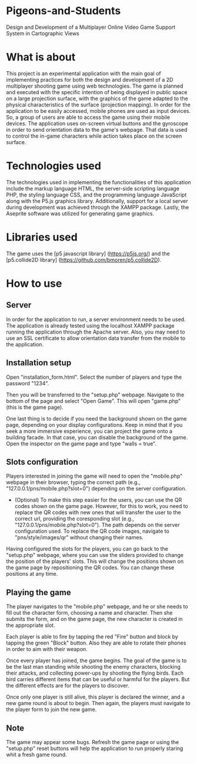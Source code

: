 # Pigeons-and-Students
Design and Development of a Multiplayer Online Video Game Support System in Cartographic Views

# What is about
This project is an experimental application with the main goal of implementing practices for both the design and development of a 2D multiplayer shooting game using web technologies. The game is planned and executed with the specific intention of being displayed in public space on a large projection surface, with the graphics of the game adapted to the physical characteristics of the surface (projection mapping). In order for the application to be easily accessed, mobile phones are used as input devices. So, a group of users are able to access the game using their mobile devices. The application uses on-screen virtual buttons and the gyroscope in order to send orientation data to the game's webpage. That data is used to control the in-game characters while action takes place on the screen surface.

# Technologies used
The technologies used in implementing the functionalities of this application include the markup language HTML, the server-side scripting language PHP, the styling language CSS, and the programming language JavaScript along with the P5.js graphics library. Additionally, support for a local server during development was achieved through the XAMPP package. Lastly, the Aseprite software was utilized for generating game graphics.

# Libraries used
The game uses the [p5 javascript library] (https://p5js.org/) and the [p5.collide2D library] (https://github.com/bmoren/p5.collide2D).

# How to use
## Server
In order for the application to run, a server environment needs to be used. The application is already tested using the localhost XAMPP package running the application through the Apache server. Also, you may need to use an SSL certificate to allow orientation data transfer from the mobile to the application.

## Installation setup
Open "installation_form.html". Select the number of players and type the password "1234".

Then you will be transferred to the "setup.php" webpage. Navigate to the bottom of the page and select "Open Game". This will open "game.php" (this is the game page).

One last thing is to decide if you need the background shown on the game page, depending on your display configurations. Keep in mind that if you seek a more immersive experience, you can project the game onto a building facade. In that case, you can disable the background of the game. Open the inspector on the game page and type "walls = true".

## Slots configuration
Players interested in joining the game will need to open the "mobile.php" webpage in their browser, typing the correct path (e.g., "127.0.0.1/pns/mobile.php?slot=0") depending on the server configuration.

- (Optional) To make this step easier for the users, you can use the QR codes shown on the game page. However, for this to work, you need to replace the QR codes with new ones that will transfer the user to the correct url, providing the coresponding slot (e.g., "127.0.0.1/pns/mobile.php?slot=0"). The path depends on the server configuration used.
To replace the QR code images, navigate to "pns/style/images/qr" without changing their names.

Having configured the slots for the players, you can go back to the "setup.php" webpage, where you can use the sliders provided to change the position of the players' slots. This will change the positions shown on the game page by repositioning the QR codes. You can change these positions at any time.

## Playing the game
The player navigates to the "mobile.php" webpage, and he or she needs to fill out the character form, choosing a name and character. Then she submits the form, and on the game page, the new character is created in the appropriate slot.

Each player is able to fire by tapping the red "Fire" button and block by tapping the green "Block" button. Also they are able to rotate their phones in order to aim with their weapon.

Once every player has joined, the game begins. The goal of the game is to be the last man standing while shooting the enemy characters, blocking their attacks, and collecting power-ups by shooting the flying birds. Each bird carries different items that can be useful or harmful for the players. But the different effects are for the players to discover.

Once only one player is still alive, this player is declared the winner, and a new game round is about to begin. Then again, the players must navigate to the player form to join the new game.

## Note
The game may appear some bugs. Refresh the game page or using the "setup.php" reset buttons will help the application to run properly staring whit a fresh game round. 
